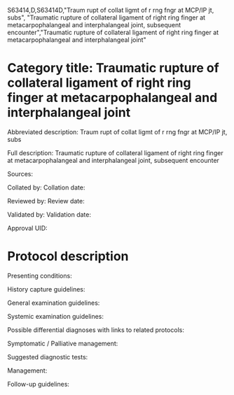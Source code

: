 S63414,D,S63414D,"Traum rupt of collat ligmt of r rng fngr at MCP/IP jt, subs", "Traumatic rupture of collateral ligament of right ring finger at metacarpophalangeal and interphalangeal joint, subsequent encounter","Traumatic rupture of collateral ligament of right ring finger at metacarpophalangeal and interphalangeal joint"
# Category title: Traumatic rupture of collateral ligament of right ring finger at metacarpophalangeal and interphalangeal joint

Abbreviated description: Traum rupt of collat ligmt of r rng fngr at MCP/IP jt, subs

Full description: Traumatic rupture of collateral ligament of right ring finger at metacarpophalangeal and interphalangeal joint, subsequent encounter

Sources:

Collated by:
Collation date:

Reviewed by:
Review date:

Validated by:
Validation date:

Approval UID:

# Protocol description

Presenting conditions:

History capture guidelines:

General examination guidelines:

Systemic examination guidelines:

Possible differential diagnoses with links to related protocols:

Symptomatic / Palliative management:

Suggested diagnostic tests:

Management:

Follow-up guidelines:
